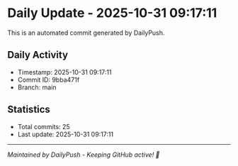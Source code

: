 # Daily Update - 2025-10-31 09:17:11

This is an automated commit generated by DailyPush.

## Daily Activity
- Timestamp: 2025-10-31 09:17:11
- Commit ID: 9bba471f
- Branch: main

## Statistics
- Total commits: 25
- Last update: 2025-10-31 09:17:11

---
*Maintained by DailyPush - Keeping GitHub active! 🚀*
